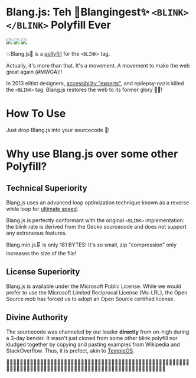 <blink>Blang.js: Teh 💎Blangingest✨ `<BLINK></BLINK>` Polyfill Ever</blink>
============================================================================
<img src="https://img.shields.io/badge/build-passing-green.svg">
<img src="https://img.shields.io/badge/coverage-100%25-green.svg">
<img src="https://img.shields.io/packagist/dm/doctrine/orm.svg">

💥Blang.js🔫 is a <a href="https://en.wikipedia.org/wiki/Polyfill">pollyfill</a> for the `<BLINK>` tag. 

Actually, it's more than that.  It's a movement.  A movement to make the web great again (#MWGA)!!

In 2013 elitist designers, [accessibility "experts"](https://www.w3.org/TR/CSS21/text.html#lining-striking-props), and 
epilepsy-nazis killed the `<BLINK>` tag.  Blang.js restores the web to its former glory 🎉💾!

How To Use
==========
Just drop Blang.js into your sourcecode 🤑!

Why use Blang.js over some other Polyfill?
==========================================

Technical Superiority
---------------------
Blang.js uses an advanced loop optimization technique known as a reverse while loop for [ultimate speed](https://jsperf.com/while-reverse-vs-for-cached-length).

Blang.js is perfectly conformant with the original `<BLINK>` implementation: the blink rate is derived from the Gecko
 sourcecode and does not support any extraneous features.

Blang.min.js🗜 is only 181 BYTES!  It's so small, zip "compression" only increases the size of the file!

License Superiority
-------------------
Blang.js is available under the Microsoft Public License.  While we would prefer to use the Microsoft Limited 
Reciprocal License (Ms-LRL), the Open Source mob has forced us to adopt an Open Source certified license.

Divine Authority
----------------
The sourcecode was channeled by our leader **directly** from on-high during a 3-day bender. It wasn't just cloned from 
some other blink polyfill nor kludged together by copying and pasting examples from Wikipedia and StackOverflow.  Thus, 
it is prefect, akin to [TempleOS](http://www.templeos.org/).
  
  🛅🛅🛅🛅🛅🛅🛅🛅🛅🛅🛅🛅🛅🛅🛅🛅🛅🛅🛅🛅🛅🛅🛅🛅🛅🛅🛅🛅🛅🛅🛅🛅🛅🛅🛅🛅🛅🛅🛅🛅🛅🛅🛅🛅🛅🛅🛅🛅🛅🛅🛅🛅🛅🛅🛅🛅🛅🛅🛅🛅🛅🛅🛅🛅🛅🛅🛅🛅🛅🛅🛅🛅🛅🛅🛅🛅🛅🛅🛅🛅🛅🛅🛅🛅🛅🛅🛅🛅🛅🛅🛅🛅🛅🛅🛅🛅🛅🛅🛅🛅🛅